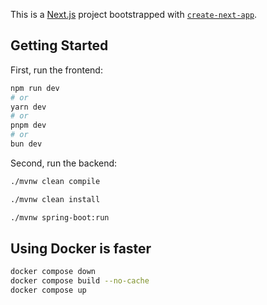 This is a [Next.js](https://nextjs.org) project bootstrapped with [`create-next-app`](https://nextjs.org/docs/app/api-reference/cli/create-next-app).

## Getting Started

First, run the frontend:

```bash
npm run dev
# or
yarn dev
# or
pnpm dev
# or
bun dev
```

Second, run the backend:

```bash
./mvnw clean compile

./mvnw clean install

./mvnw spring-boot:run
```

## Using Docker is faster

```bash
docker compose down
docker compose build --no-cache
docker compose up
```
